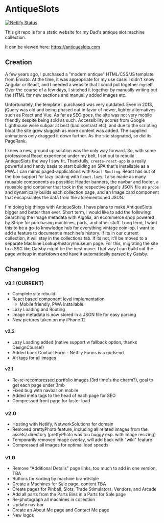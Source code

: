 # AntiqueSlots
[![Netlify Status](https://api.netlify.com/api/v1/badges/57192f3b-ef31-46c8-bbea-5655362e10db/deploy-status)](https://app.netlify.com/sites/antiqueslots/deploys)

This git repo is for a static website for my Dad's antique slot machine collection.

It can be viewed here: https://antiqueslots.com

## Creation
A few years ago, I purchased a "modern antique" HTML/CSS/JS template from Envato. At the time, it was appropriate for my use case: I didn't know Angular or React, and I needed a website that I could put together myself. Over the course of a few days, I stitched it together by manually writing out the HTML for new sections and manually added images etc. 

Unfortunately, the template I purchased was very outdated. Even in 2018, jQuery was old and being phased out in favor of newer, lighter alternatives such as React and Vue. As far as SEO goes, the site was not very mobile friendly despite being sold as such. Accessibility scores from Google Lighthouse were subpar at best (bad contrast etc), and due to the scripting bloat the site grew sluggish as more content was added. The supplied animations only dragged it down further. As the site stagnated, so did its PageRank. 

I knew a new, ground up solution was the only way forward. So, with some professional React experience under my belt, I set out to rebuild AntiqueSlots the way I saw fit. Thankfully, `create-react-app` is a really powerful and handy basis to start building an SPA that's installable as a PWA. I can mimic paged-applications with `React Routing`. React has out of the box support for lazy loading with `React.lazy`. I also made as many reusable components as possible: Header banners, the navbar and footer, a reusable grid container that took in the respective page's JSON file as `props` and dynamically builds each collection page, and an Image card component that encapsulates the data from the aforementioned JSON.

I'm doing big things with AntiqueSlots. I have plans to make AntiqueSlots bigger and better than ever. Short term, I would like to add the following: Searching the image metadata with Algolia, an ecommerce shop powered by Stripe for purchasing machines, parts, and other stuff. Long term, I want this to be a go-to knowledge hub for everything vintage coin-op. I want to add a feature to document a machine's history. If its in our current collection, it will stay in the collections tab. If its not, it'll be moved to a separate Machine Lookup/history/museum page. For this, migrating the site to a SSG like Gatsby might be the best move. That way I can build out the page writeup in markdown and have it automatically parsed by Gatsby. 

## Changelog

### v3.1 (CURRENT)
* Complete site rebuild
* React based component level implementation
  * Mobile friendly, PWA installable
* Lazy Loading and Routing
* Image metadata is now stored in a JSON file for easy parsing
* New pictures taken on my iPhone 12

#### v2.2
* Lazy Loading added (native support w fallback option, thanks DesignCourse!)
* Added back Contact Form - Netfliy Forms is a godsend
* Alt tags for all images

#### v2.1
* Re-re-recompressed portfolio images (3rd time's the charm?), goal to get each page under 3mb
* Fixed bug with navbar on mobile
* Added meta tags to the head of each page for SEO
* Compressed front page for faster load

### v2.0
* Hosting with Netlify, NetworkSolutions for domain
* Removed prettyPhoto feature, including all related images from the assets/ directory (prettyPhoto was too buggy esp. with image resizing)
* Temporarily removed image overlay, will add back with "wiki" feature
* Compressed all images for optimal load speeds

### v1.0
* Remove "Additional Details" page links, too much to add in one version, TBA
* Buttons for sorting by machine brand/style
* Create a Machines for Sale page, content TBA
* Create pages for Pinball, Slots, Trade Stimulators, Vendors, and Arcade
* Add all parts from the Parts Bins in a Parts for Sale page
* Re-photograph all machines in collection
* Update nav bar 
* Create an About Me page and Contact Me page
* New logos
